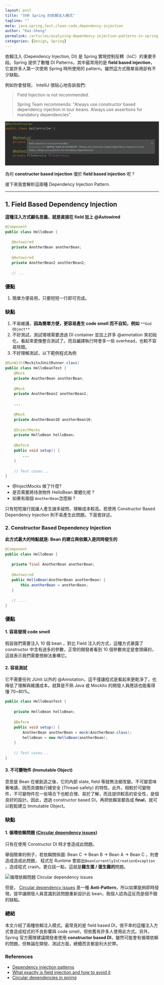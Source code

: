 ```yaml
---
layout: post
title: "分析 Spring 的依賴注入模式"
tagline: ""
meta: java,spring,test,clean-code,dependency-injection
author: "Kai-Sheng"
permalink: /articles/analyzing-dependency-injection-patterns-in-spring
categories: [Design, Spring]
---
```


 依賴注入 (Dependency Injection, DI) 是 Spring 實現控制反轉（IoC）的重要手段。Spring 提供了數種 DI Patterns，其中最常用的是 **field based injection**，它是許多人第一次使用 Spring 時所使用的 pattern。雖然這方式簡單易用卻有不少缺點。
 

 例如你會發現， IntelliJ 很貼心地告訴我們:
> 
> Field Injection is not recommended.
> 
> Spring Team recommends: "Always use constructor based dependency injection in tour beans. Always use assertions for mandatory dependencies".
> 

![Field Injection is not recommended](/assets/image/spring-di.png?style=center)

為何 **constructor based injection** 優於 **field based injection** 呢 ?

接下來我會解析這兩種 Dependency Injection Pattern.

------

## **1. Field Based Dependency Injection**

**這種注入方式顧名思義，就是直接在 field 加上 @Autowired**

```java
@Component
public class HelloBean {
  
   @Autowired
   private AnotherBean anotherBean;
  
   @Autowired
   private AnotherBean2 anotherBean2;
  
   // ...
```

### **優點**
1. 簡單方便易用，只要短短一行即可完成。

### **缺點**
1. 不易維護，**因為簡單方便，更容易產生 code smell 而不自知，例如** `**God Object**`
2. 不好測試，測試環境需要透過 DI container 並加上許多 @annotation 來初始化，看起來更像整合測試了。而且編譯執行時會多一些 overhead，也較不容易除錯。
3. 不好理解測試，以下範例程式為例

```java
@RunWith(MockitoJUnitRunner.class)
public class HelloBeanTest {
    @Mock
    private AnotherBean anotherBean;
    
    @Mock
    private AnotherBean2 anotherBean2;
    
    ...
    
    @Mock
    private AnotherBean10 anotherBean10;
    
    @InjectMocks
    private HelloBean helloBean;
    
    @Before
    public void setup() {
        ...
    }
    
    // Test cases...
}
```

* @InjectMocks 做了什麼?
* 是否需要將待測物件 HelloBean 實體化呢 ?
* 如果有兩個 `AnotherBean`怎麼辦 ?

只有短短幾行就讓人產生諸多疑問，理解成本較高。若使用 Constructor Based Dependency Injection 則不易產生此問題。下面會詳述。

### **2. Constructor Based Dependency Injection**

**此方式最大的特點就是: Bean 的建立與依賴入是同時發生的**

```java
@Component
public class HelloBean {
 
   private final AnotherBean anotherBean;
   
   @Autowired
   public HelloBean(AnotherBean anotherBean) {
       this.anotherBean = anotherBean;
   }
   
   // ....
}
```

### **優點**
#### **1. 容易發現 code smell**

假設我們需要注入 10 個 bean ，對比 Field 注入的方式，這種方式暴露了 constructor 中含有過多的參數，正常的開發者看到 10 個參數肯定是會頭痛的，這就表示我們需要想辦法重構它。

#### **2. 容易測試**

它不需要任何 JUnit 以外的 @Annotation，這不僅讓程式是看起來更乾淨了，也降低了理解與維護成本。就算是不熟 Java 或 Mockito 的開發人員應該也能看得懂 70~80%。


```java
public class HelloBeanTest {
    
    private HelloBean helloBean;
    
    @Before
    public void setup() {    
        AnotherBean anotherBean = mock(AnotherBean.class);
        helloBean = new HelloBean(anotherBean);
    }
  
    // Test cases...
}
```

#### **3. 不可變物件 (Immutable Object)**

意思是 Bean 在被創造之後，它的內部 state, field 等就無法被改變。不可變意味著唯讀，因而具備執行緒安全 (Thread-safety) 的特性。此外，相較於可變物件，不可變物件在一些場合下也較合理、易於了解，而且提供較高的安全性，是個良好的設計。因此，透過 constructor based DI，再把依賴宣都告成 **final**，就可以輕鬆建立 Immutable Object。

### **缺點**

#### **1. 循環依賴問題 ([Circular dependency issues](https://en.wikipedia.org/wiki/Circular_dependency))**

只有在使用 Constructor DI 時才會造成此問題。

舉個簡單的例子，若依賴關係圖: Bean C → Bean B → Bean A → Bean C ，則會造成造成此問題， 程式在 Runtime 會拋出`BeanCurrentlyInCreationException` ，造成程式 crash。更白話一點，這就是**雞生蛋 / 蛋生雞的**問題。

![循環依賴問題 Circular dependency issues ](https://miro.medium.com/max/1044/1*vClDWHcM4nKPUz9uWksl-Q.png?style=center)

但是， [Circular dependency issues](https://en.wikipedia.org/wiki/Circular_dependency) 是一種 **Anti-Pattern**，所以如果能夠即時發現，提早讓開發人員意識到該問題重新設計此 bean，我個人認為這反而是個不錯的缺點。

### **總結**

本文介紹了兩種依賴注入模式。最常見的是 field based DI，很不幸的這種注入方式會造成程式的不良影響與 code smell，但依舊有許多人使用此方式。另外，Spring 官方團隊建議開發者使用 **constructor based DI**，雖然可能會有循環依賴的問題，但無論在開發、測試方面，總體而言都是利大於弊。

### **References**

- [Dependency injection patterns](https://kinbiko.com/java/dependency-injection-patterns/)  
- [What exactly is field injection and how to avoid it](https://stackoverflow.com/questions/39890849/what-exactly-is-field-injection-and-how-to-avoid-it/39891473)  
- [Circular dependencies in spring](https://www.baeldung.com/circular-dependencies-in-spring)
